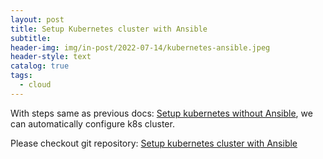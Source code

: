 ```yaml
---
layout: post
title: Setup Kubernetes cluster with Ansible
subtitle: 
header-img: img/in-post/2022-07-14/kubernetes-ansible.jpeg
header-style: text
catalog: true
tags:
  - cloud
---
```


With steps same as previous docs: [Setup kubernetes without Ansible](2022-07-13-setup-kubernetes-cluster-without-ansible.md), we can automatically configure k8s cluster.

Please checkout git repository: [Setup kubernetes cluster with Ansible](https://github.com/PhamMinhHiepIT2/Setup-Kubernetes-Cluster-Ansible)